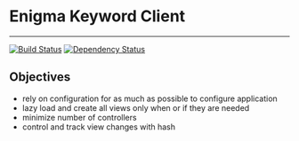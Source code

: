 # Enigma Keyword Client
- - -

[![Build Status](https://travis-ci.org/darrylwest/enigma-keyword-client.svg?branch=master)](https://travis-ci.org/darrylwest/enigma-keyword-client) [![Dependency Status](https://david-dm.org/darrylwest/enigma-keyword-client.svg)](https://david-dm.org/darrylwest/enigma-keyword-client)

## Objectives

* rely on configuration for as much as possible to configure application
* lazy load and create all views only when or if they are needed
* minimize number of controllers
* control and track view changes with hash

